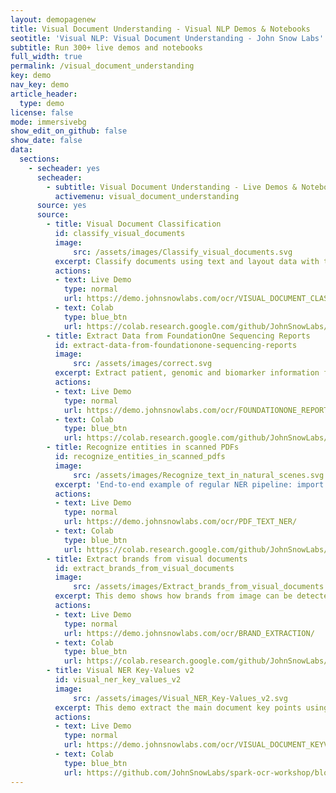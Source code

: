 ```yaml
---
layout: demopagenew
title: Visual Document Understanding - Visual NLP Demos & Notebooks
seotitle: 'Visual NLP: Visual Document Understanding - John Snow Labs'
subtitle: Run 300+ live demos and notebooks
full_width: true
permalink: /visual_document_understanding
key: demo
nav_key: demo
article_header:
  type: demo
license: false
mode: immersivebg
show_edit_on_github: false
show_date: false
data:
  sections:  
    - secheader: yes
      secheader:
        - subtitle: Visual Document Understanding - Live Demos & Notebooks
          activemenu: visual_document_understanding
      source: yes
      source: 
        - title: Visual Document Classification
          id: classify_visual_documents
          image: 
              src: /assets/images/Classify_visual_documents.svg
          excerpt: Classify documents using text and layout data with the new features offered by Spark OCR.
          actions:
          - text: Live Demo
            type: normal
            url: https://demo.johnsnowlabs.com/ocr/VISUAL_DOCUMENT_CLASSIFY/
          - text: Colab
            type: blue_btn
            url: https://colab.research.google.com/github/JohnSnowLabs/spark-ocr-workshop/blob/master/jupyter/SparkOCRVisualDocumentClassifier.ipynb        
        - title: Extract Data from FoundationOne Sequencing Reports
          id: extract-data-from-foundationone-sequencing-reports
          image: 
              src: /assets/images/correct.svg
          excerpt: Extract patient, genomic and biomarker information from FoundationOne Sequencing Reports.
          actions:
          - text: Live Demo
            type: normal
            url: https://demo.johnsnowlabs.com/ocr/FOUNDATIONONE_REPORT_PARSING/
          - text: Colab
            type: blue_btn
            url: https://colab.research.google.com/github/JohnSnowLabs/spark-nlp-workshop/blob/master/tutorials/streamlit_notebooks/ocr/FOUNDATIONONE_REPORT_PARSING.ipynb 
        - title: Recognize entities in scanned PDFs
          id: recognize_entities_in_scanned_pdfs
          image: 
              src: /assets/images/Recognize_text_in_natural_scenes.svg
          excerpt: 'End-to-end example of regular NER pipeline: import scanned images from cloud storage, preprocess them for improving their quality, recognize text using Spark OCR, correct the spelling mistakes for improving OCR results and finally run NER for extracting entities.'
          actions:
          - text: Live Demo
            type: normal
            url: https://demo.johnsnowlabs.com/ocr/PDF_TEXT_NER/
          - text: Colab
            type: blue_btn
            url: https://colab.research.google.com/github/JohnSnowLabs/spark-nlp-workshop/blob/master/tutorials/streamlit_notebooks/ocr/PDF_TEXT_NER.ipynb
        - title: Extract brands from visual documents
          id: extract_brands_from_visual_documents 
          image: 
              src: /assets/images/Extract_brands_from_visual_documents.svg
          excerpt: This demo shows how brands from image can be detected using Spark OCR.
          actions:
          - text: Live Demo
            type: normal
            url: https://demo.johnsnowlabs.com/ocr/BRAND_EXTRACTION/
          - text: Colab
            type: blue_btn
            url: https://colab.research.google.com/github/JohnSnowLabs/spark-nlp-workshop/blob/master/tutorials/streamlit_notebooks/ocr/BRAND_EXTRACTION.ipynb    
        - title: Visual NER Key-Values v2
          id: visual_ner_key_values_v2 
          image: 
              src: /assets/images/Visual_NER_Key-Values_v2.svg
          excerpt: This demo extract the main document key points using our pre-trained Spark OCR model. 
          actions:
          - text: Live Demo
            type: normal
            url: https://demo.johnsnowlabs.com/ocr/VISUAL_DOCUMENT_KEYVALUES_NER_LILT/
          - text: Colab
            type: blue_btn
            url: https://github.com/JohnSnowLabs/spark-ocr-workshop/blob/master/jupyter/SparkOCRVisualDocumentNer-FormParsing.ipynb            
---
```

